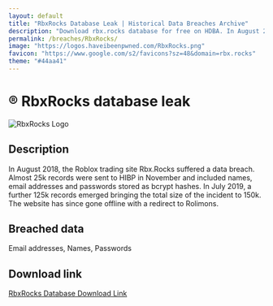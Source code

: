 ```yaml
---
layout: default
title: "RbxRocks Database Leak | Historical Data Breaches Archive"
description: "Download rbx.rocks database for free on HDBA. In August 2018, the Roblox trading site RbxRocks suffered a data breach. You can download the entire database for free on HDBA."
permalink: /breaches/RbxRocks/
image: "https://logos.haveibeenpwned.com/RbxRocks.png"
favicon: "https://www.google.com/s2/favicons?sz=48&domain=rbx.rocks"
theme: "#44aa41"
---
```


# ®️ RbxRocks database leak

![RbxRocks Logo](https://logos.haveibeenpwned.com/RbxRocks.png)

## Description

In August 2018, the Roblox trading site Rbx.Rocks suffered a data breach. Almost 25k records were sent to HIBP in November and included names, email addresses and passwords stored as bcrypt hashes. In July 2019, a further 125k records emerged bringing the total size of the incident to 150k. The website has since gone offline with a redirect to Rolimons.

## Breached data

Email addresses, Names, Passwords

## Download link

<a href="https://redirect.trace.rip/?url=https://pastes.fmhy.net/9nWPwo" target="_blank" rel="noopener">RbxRocks Database Download Link</a>